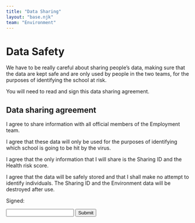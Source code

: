```yaml
---
title: "Data Sharing"
layout: "base.njk"
team: "Environment"
---
```


# Data Safety

We have to be really careful about sharing people&rsquo;s data, making sure that the data are kept safe and are only used by people in the two teams, for the purposes of identifying the school at risk.


You will need to read and sign this data sharing agreement.


<article class="document times">
<h2> Data sharing agreement</h2>

<p>I agree to share information with all official members of the Employment team.</p>

<p>I agree that these data will only be used for the purposes of identifying which school is going to be hit by the virus.</p>

<p>I agree that the only information that I will share is the Sharing ID and the Health risk score.

  <!--I agree that the only information that I will share is the Sharing ID and whether a school is at risk of Health / Environmental grounds.  -->
</p>

<p>I agree that the data will be safely stored and that I shall make no attempt to identify individuals. The Sharing ID and the Environment data will be destroyed after use.</p>



Signed:

 <form action="/environment/data-sharing/" id="myForm" >
<input name="fullName" type="text" required="required"  oninput="cacheInput(this)">
<button class="btn" type="submit">Submit</button>
</form>

</article>



<script type="text/javascript">
    window.onload = function () {
    let form = document.getElementById("myForm");
    let inputs = form.children;
    for (let i = 0; i < inputs.length; i++) {
        let el = inputs[i];
        if (el.tagName.toLowerCase() != "input" || el.attributes["type"].value != "text") {
            continue
        }
        let cachedVal = localStorage.getItem(el.attributes["name"].value)
        if (cachedVal != null) {
            el.value = cachedVal;
        }
    }
}


function clearCache() {
    localStorage.clear()
}

  </script>
